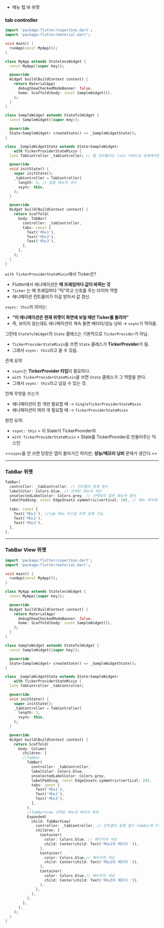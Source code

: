 
- 메뉴 텝 바 위젯

### tab controller

```dart
import 'package:flutter/cupertino.dart';
import 'package:flutter/material.dart';

void main() {
  runApp(const MyApp());
}

class MyApp extends StatelessWidget {
  const MyApp({super.key});

  @override
  Widget build(BuildContext context) {
    return MaterialApp(
      debugShowCheckedModeBanner: false,
      home: Scaffold(body: const SampleWidget()),
    );
  }
}

class SampleWidget extends StatefulWidget {
  const SampleWidget({super.key});

  @override
  State<SampleWidget> createState() => _SampleWidgetState();
}

class _SampleWidgetState extends State<SampleWidget>
    with TickerProviderStateMixin {
  late TabController _tabController; // 탭 컨트롤러는 late 키워드로 등록해야함 사용하는 시점에는 초기화가 되어야 하기 때문에

  @override
  void initState() {
    super.initState();
    _tabController = TabController(
      length: 3, // 넣을 메뉴의 갯수
      vsync: this,
    );
  }

  @override
  Widget build(BuildContext context) {
    return Scaffold(
      body: TabBar(
        controller: _tabController,
        tabs: const [
          Text('메뉴1'),
          Text('메뉴2'),
          Text('메뉴3'),
        ],
      ),
    );
  }
}
```

`with TickerProviderStateMixin`에서 Ticker은?
- Flutter에서 애니메이션은 **매 프레임마다 값이 바뀌는 것**
- `Ticker` 는 매 프레임마다 "틱"하고 신호를 주는 타이머 역할
- 애니메이션 컨트롤러가 이걸 받아서 값 갱신.

`vsync: this`의 의미는:
- **“이 애니메이션은 현재 위젯이 화면에 보일 때만 Ticker를 돌려라”**
- 즉, 보이지 않는데도 애니메이션이 계속 돌면 배터리/성능 낭비 → `vsync`가 막아줌.


그런데 `StatefulWidget`의 `State` 클래스는 기본적으로 `TickerProvider`가 아님.
- `TickerProviderStateMixin`을 쓰면 `State` 클래스가 **TickerProvider**가 됨.
- 그래서 `vsync: this`라고 쓸 수 있음.

관계 요약
- `vsync`는 **TickerProvider 타입**이 필요하다.
- `with TickerProviderStateMixin`을 쓰면 `State` 클래스가 그 역할을 한다.
- 그래서 `vsync: this`라고 넘길 수 있는 것.

언제 무엇을 쓰는가
- 애니매이션이 한 개만 필요할 때 -> `SingleTickerProviderStateMixin`
- 애니매이션이 여러 개 필요할 때 -> `TickerProviderStateMixin`

완전 요약:
- `vsync: this` = 이 State가 TickerProvider야
- `with TickerProviderStateMixin` = State를 TickerProvider로 만들어주는 믹스인

==`vsync`를 안 쓰면 당장은 앱이 돌아가긴 하지만, **성능/메모리 낭비** 문제가 생긴다.==

---

### TabBar 위젯

```dart
TabBar(
  controller: _tabController, // 컨트롤러 등록 필수
  labelColor: Colors.blue, // 선택된 메뉴의 색상
  unselectedLabelColor: Colors.grey, // 선택되지 않은 메뉴의 컬러
  labelPadding: const EdgeInsets.symmetric(vertical: 20), // 메뉴 위아래 padding 20 - vertical
  
  tabs: const [
    Text('메뉴1'), //tab 메뉴 커스텀 위젯 등록 가능
    Text('메뉴2'),
    Text('메뉴3'),
  ],
),
```

---

### TabBar View 위젯

```dart
import 'package:flutter/cupertino.dart';
import 'package:flutter/material.dart';

void main() {
  runApp(const MyApp());
}

class MyApp extends StatelessWidget {
  const MyApp({super.key});

  @override
  Widget build(BuildContext context) {
    return MaterialApp(
      debugShowCheckedModeBanner: false,
      home: Scaffold(body: const SampleWidget()),
    );
  }
}

class SampleWidget extends StatefulWidget {
  const SampleWidget({super.key});

  @override
  State<SampleWidget> createState() => _SampleWidgetState();
}

class _SampleWidgetState extends State<SampleWidget>
    with TickerProviderStateMixin {
  late TabController _tabController;

  @override
  void initState() {
    super.initState();
    _tabController = TabController(
      length: 3,
      vsync: this,
    );
  }

  @override
  Widget build(BuildContext context) {
    return Scaffold(
      body: Column(
        children: [
        //TabBar
          TabBar(
            controller: _tabController,
            labelColor: Colors.blue,
            unselectedLabelColor: Colors.grey,
            labelPadding: const EdgeInsets.symmetric(vertical: 20),
            tabs: const [
              Text('메뉴1'),
              Text('메뉴2'),
              Text('메뉴3'),
            ],
          ),
          //TabBarView 선택된 메뉴의 페이지 화면
          Expanded(
            child: TabBarView(
              controller: _tabController, // 컨트롤러 등록 필수 tabBar와 TabBarView 연결
              children: [
                Container(
                  color: Colors.blue, // 페이지의 색상
                  child: Center(child: Text('메뉴1의 페이지 ')),
                ),
                Container(
                  color: Colors.blue,// 페이지의 색상
                  child: Center(child: Text('메뉴2의 페이지 ')),
                ),
                Container(
                  color: Colors.blue,// 페이지의 색상
                  child: Center(child: Text('메뉴3의 페이지 ')),
                ),
              ],
            ),
          ),
        ],
      ),
    );
  }
}
```